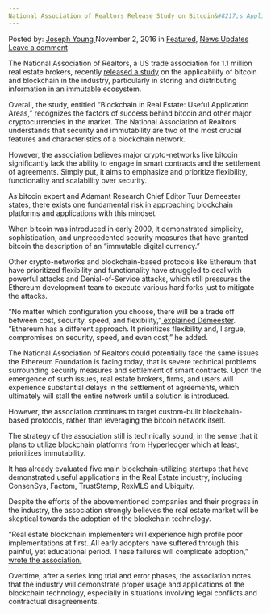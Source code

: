 ```yaml
---
National Association of Realtors Release Study on Bitcoin&#8217;s Applicability in Real Estate
---
```

<article class="post-listing post-16234 post type-post status-publish format-standard has-post-thumbnail hentry category-deepdot-news category-news-updates tag-applicability tag-association tag-bitcoins tag-estate tag-national tag-real tag-realtors tag-release tag-study">
    <div class="post-inner">
        <span>Posted by: <a href="https://www.deepdotweb.com/author/josephyoung/" title="">Joseph Young </a></span>
    <span>November 2, 2016</span>
    <span>in <a href="https://www.deepdotweb.com/category/deepdot-news/" rel="category tag">Featured</a>, <a href="https://www.deepdotweb.com/category/news-updates/" rel="category tag">News Updates</a></span>
    <span><a href="https://www.deepdotweb.com/2016/11/02/national-association-realtors-release-study-bitcoins-applicability-real-estate/#respond">Leave a comment</a></span>
    </p>
    <div class="clear"></div>
    <div class="entry">
    <p>The National Association of Realtors, a US trade association for 1.1 million real estate brokers, recently <a href="http://crt.blogs.realtor.org/files/2016/10/blockchain_in_real_estate_applications1.pdf">released a study</a> on the applicability of bitcoin and blockchain in the industry, particularly in storing and distributing information in an immutable ecosystem.</p>
    <p>Overall, the study, entitled “Blockchain in Real Estate: Useful Application Areas,” recognizes the factors of success behind bitcoin and other major cryptocurrencies in the market. The National Association of Realtors understands that security and immutability are two of the most crucial features and characteristics of a blockchain network.</p>
    <p>However, the association believes major crypto-networks like bitcoin significantly lack the ability to engage in smart contracts and the settlement of agreements. Simply put, it aims to emphasize and prioritize flexibility, functionality and scalability over security.</p>
    <p>As bitcoin expert and Adamant Research Chief Editor Tuur Demeester states, there exists one fundamental risk in approaching blockchain platforms and applications with this mindset.</p>
    <p>When bitcoin was introduced in early 2009, it demonstrated simplicity, sophistication, and unprecedented security measures that have granted bitcoin the description of an “immutable digital currency.”</p>
    <p>Other crypto-networks and blockchain-based protocols like Ethereum that have prioritized flexibility and functionality have struggled to deal with powerful attacks and Denial-of-Service attacks, which still pressures the Ethereum development team to execute various hard forks just to mitigate the attacks.</p>
    <p>“No matter which configuration you choose, there will be a trade off between cost, security, speed, and flexibility,”<a href="https://medium.com/@tuurdemeester/why-im-short-ethereum-and-long-bitcoin-aee5b1c198fd#.844wefgkt"> explained Demeester</a>. “Ethereum has a different approach. It prioritizes flexibility and, I argue, compromises on security, speed, and even cost,” he added.</p>
    <p>The National Association of Realtors could potentially face the same issues the Ethereum Foundation is facing today, that is severe technical problems surrounding security measures and settlement of smart contracts. Upon the emergence of such issues, real estate brokers, firms, and users will experience substantial delays in the settlement of agreements, which ultimately will stall the entire network until a solution is introduced.</p>
    <p>However, the association continues to target custom-built blockchain-based protocols, rather than leveraging the bitcoin network itself.</p>
    <p>The strategy of the association still is technically sound, in the sense that it plans to utilize blockchain platforms from Hyperledger which at least, prioritizes immutability.</p>
    <p>It has already evaluated five main blockchain-utilizing startups that have demonstrated useful applications in the Real Estate industry, including ConsenSys, Factom, TrustStamp, RexMLS and Ubiquity.</p>
    <p>Despite the efforts of the abovementioned companies and their progress in the industry, the association strongly believes the real estate market will be skeptical towards the adoption of the blockchain technology.</p>
    <p>“Real estate blockchain implementers will experience high profile poor implementations at first. All early adopters have suffered through this painful, yet educational period. These failures will complicate adoption,” <a href="http://crt.blogs.realtor.org/files/2016/10/blockchain_in_real_estate_applications1.pdf">wrote the association.</a></p>
    <p>Overtime, after a series long trial and error phases, the association notes that the industry will demonstrate proper usage and applications of the blockchain technology, especially in situations involving legal conflicts and contractual disagreements.</p>
    </div>
    <span style="display:none"><a href="https://www.deepdotweb.com/tag/applicability/" rel="tag">applicability</a> <a href="https://www.deepdotweb.com/tag/association/" rel="tag">association</a> <a href="https://www.deepdotweb.com/tag/bitcoins/" rel="tag">bitcoins</a> <a href="https://www.deepdotweb.com/tag/estate/" rel="tag">estate</a> <a href="https://www.deepdotweb.com/tag/national/" rel="tag">national</a> <a href="https://www.deepdotweb.com/tag/real/" rel="tag">real</a> <a href="https://www.deepdotweb.com/tag/realtors/" rel="tag">realtors</a> <a href="https://www.deepdotweb.com/tag/release/" rel="tag">release</a> <a href="https://www.deepdotweb.com/tag/study/" rel="tag">study</a></span> <span style="display:none" class="updated">2016-11-02</span>
    <div style="display:none" class="vcard author" itemprop="author" itemscope itemtype="http://schema.org/Person"><strong class="fn" itemprop="name"><a href="https://www.deepdotweb.com/author/josephyoung/" title="Posts by Joseph Young" rel="author">Joseph Young</a></strong></div>
    </div>
</article>


